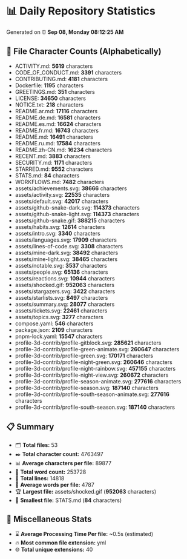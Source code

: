 # 📊 Daily Repository Statistics
Generated on ⏰ **Sep 08, Monday 08:12:25 AM**

## 📂 File Character Counts (Alphabetically)
- ACTIVITY.md: **5619** characters
- CODE_OF_CONDUCT.md: **3391** characters
- CONTRIBUTING.md: **4181** characters
- Dockerfile: **1195** characters
- GREETINGS.md: **351** characters
- LICENSE: **34650** characters
- NOTICE.txt: **218** characters
- README.ar.md: **17116** characters
- README.de.md: **16581** characters
- README.es.md: **16624** characters
- README.fr.md: **16743** characters
- README.md: **16491** characters
- README.ru.md: **17584** characters
- README.zh-CN.md: **16234** characters
- RECENT.md: **3883** characters
- SECURITY.md: **1171** characters
- STARRED.md: **9552** characters
- STATS.md: **84** characters
- WORKFLOWS.md: **7482** characters
- assets/achievements.svg: **38666** characters
- assets/activity.svg: **22535** characters
- assets/default.svg: **42017** characters
- assets/github-snake-dark.svg: **114373** characters
- assets/github-snake-light.svg: **114373** characters
- assets/github-snake.gif: **388215** characters
- assets/habits.svg: **12614** characters
- assets/intro.svg: **3340** characters
- assets/languages.svg: **17909** characters
- assets/lines-of-code.svg: **3308** characters
- assets/mine-dark.svg: **38492** characters
- assets/mine-light.svg: **38465** characters
- assets/notable.svg: **3537** characters
- assets/people.svg: **65136** characters
- assets/reactions.svg: **10944** characters
- assets/shocked.gif: **952063** characters
- assets/stargazers.svg: **3422** characters
- assets/starlists.svg: **8497** characters
- assets/summary.svg: **28077** characters
- assets/tickets.svg: **22461** characters
- assets/topics.svg: **3277** characters
- compose.yaml: **546** characters
- package.json: **2109** characters
- pnpm-lock.yaml: **15547** characters
- profile-3d-contrib/profile-gitblock.svg: **285621** characters
- profile-3d-contrib/profile-green-animate.svg: **260647** characters
- profile-3d-contrib/profile-green.svg: **170171** characters
- profile-3d-contrib/profile-night-green.svg: **260646** characters
- profile-3d-contrib/profile-night-rainbow.svg: **457155** characters
- profile-3d-contrib/profile-night-view.svg: **260672** characters
- profile-3d-contrib/profile-season-animate.svg: **277616** characters
- profile-3d-contrib/profile-season.svg: **187140** characters
- profile-3d-contrib/profile-south-season-animate.svg: **277616** characters
- profile-3d-contrib/profile-south-season.svg: **187140** characters

## 📋 Summary
- 🗂️ **Total files:** 53
- ✒️ **Total character count:** 4763497
- 📊 **Average characters per file:** 89877
- 📝 **Total word count:** 253728
- 🧾 **Total lines:** 14818
- 📐 **Average words per file:** 4787
- 🏆 **Largest file:** assets/shocked.gif (**952063** characters)
- 🥉 **Smallest file:** STATS.md (**84** characters)

## 🌟 Miscellaneous Stats
- ⌛ **Average Processing Time Per file:** ~0.5s (estimated)
- 🔥 **Most common file extension:** yml
- 🌐 **Total unique extensions:** 40
